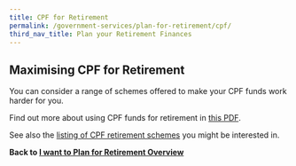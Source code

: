 ```yaml
---
title: CPF for Retirement
permalink: /government-services/plan-for-retirement/cpf/
third_nav_title: Plan your Retirement Finances
---
```


## Maximising CPF for Retirement

You can consider a range of schemes offered to make your CPF funds work harder for you.

Find out more about using CPF funds for retirement in [this PDF](https://www.cpf.gov.sg/Assets/members/Documents/CPF_Retirement_Planning_Booklet.pdf). 

See also the <a href="https://www.cpf.gov.sg/Members/Schemes/schemes/retirement/cpf-life" target="_blank">listing of CPF retirement schemes</a> you might be interested in.


**Back to [I want to Plan for Retirement Overview](/government-services/plan-for-retirement/overview/)**

